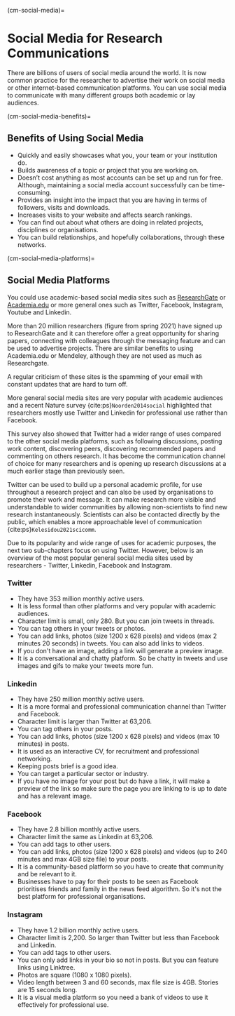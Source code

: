 (cm-social-media)=
# Social Media for Research Communications

There are billions of users of social media around the world.
It is now common practice for the researcher to advertise their work on social media or other internet-based communication platforms.
You can use social media to communicate with many different groups both academic or lay audiences.

(cm-social-media-benefits)=
## Benefits of Using Social Media

* Quickly and easily showcases what you, your team or your institution do.
* Builds awareness of a topic or project that you are working on.
* Doesn’t cost anything as most accounts can be set up and run for free.
Although, maintaining a social media account successfully can be time-consuming.
* Provides an insight into the impact that you are having in terms of followers, visits and downloads.
* Increases visits to your website and affects search rankings.
* You can find out about what others are doing in related projects, disciplines or organisations.
* You can build relationships, and hopefully collaborations, through these networks.

(cm-social-media-platforms)=
## Social Media Platforms

You could use academic-based social media sites such as [ResearchGate](https://www.researchgate.net/) or [Academia.edu](https://www.academia.edu/) or more general ones such as Twitter, Facebook, Instagram, Youtube and Linkedin.

More than 20 million researchers (figure from spring 2021) have signed up to ResearchGate and it can therefore offer a great opportunity for sharing papers, connecting with colleagues through the messaging feature and can be used to advertise projects.
There are similar benefits to using Academia.edu or Mendeley, although they are not used as much as Researchgate.

A regular criticism of these sites is the spamming of your email with constant updates that are hard to turn off.

More general social media sites are very popular with academic audiences and a recent Nature survey {cite:ps}`Noorden2014social` highlighted that researchers mostly use Twitter and Linkedin for professional use rather than Facebook.

This survey also showed that Twitter had a wider range of uses compared to the other social media platforms, such as following discussions, posting work content, discovering peers, discovering recommended papers and commenting on others research.
It has become the communication channel of choice for many researchers and is opening up research discussions at a much earlier stage than previously seen.

Twitter can be used to build up a personal academic profile, for use throughout a research project and can also be used by organisations to promote their work and message.
It can make research more visible and understandable to wider communities by allowing non-scientists to find new research instantaneously.
Scientists can also be contacted directly by the public, which enables a more approachable level of communication {cite:ps}`Kelesidou2021scicomm`.

Due to its popularity and wide range of uses for academic purposes, the next two sub-chapters focus on using Twitter.
However, below is an overview of the most popular general social media sites used by researchers - Twitter, Linkedin, Facebook and Instagram.

### Twitter

* They have 353 million monthly active users.
* It is less formal than other platforms and very popular with academic audiences.
* Character limit is small, only 280. But you can join tweets in threads.
* You can tag others in your tweets or photos.
* You can add links, photos (size 1200 x 628 pixels) and videos (max 2 minutes 20 seconds) in tweets. You can also add links to videos.
* If you don't have an image, adding a link will generate a preview image.
* It is a conversational and chatty platform. So be chatty in tweets and use images and gifs to make your tweets more fun.

### Linkedin

* They have 250 million monthly active users.
* It is a more formal and professional communication channel than Twitter and Facebook.
* Character limit is larger than Twitter at 63,206.
* You can tag others in your posts.
* You can add links, photos (size 1200 x 628 pixels) and videos (max 10 minutes) in posts.
* It is used as an interactive CV, for recruitment and professional networking.
* Keeping posts brief is a good idea.
* You can target a particular sector or industry.
* If you have no image for your post but do have a link, it will make a preview of the link so make sure the page you are linking to is up to date and has a relevant image.

### Facebook

* They have 2.8 billion monthly active users.
* Character limit the same as Linkedin at 63,206.
* You can add tags to other users.
* You can add links, photos (size 1200 x 628 pixels) and videos (up to 240 minutes and max 4GB size file) to your posts.
* It is a community-based platform so you have to create that community and be relevant to it.
* Businesses have to pay for their posts to be seen as Facebook prioritises friends and family in the news feed algorithm.
So it's not the best platform for professional organisations.

### Instagram

* They have 1.2 billion monthly active users.
* Character limit is 2,200.
So larger than Twitter but less than Facebook and Linkedin.
* You can add tags to other users.
* You can only add links in your bio so not in posts.
But you can feature links using Linktree.
* Photos are square (1080 x 1080 pixels).
* Video length between 3 and 60 seconds, max file size is 4GB.
Stories are 15 seconds long.
* It is a visual media platform so you need a bank of videos to use it effectively for professional use.
